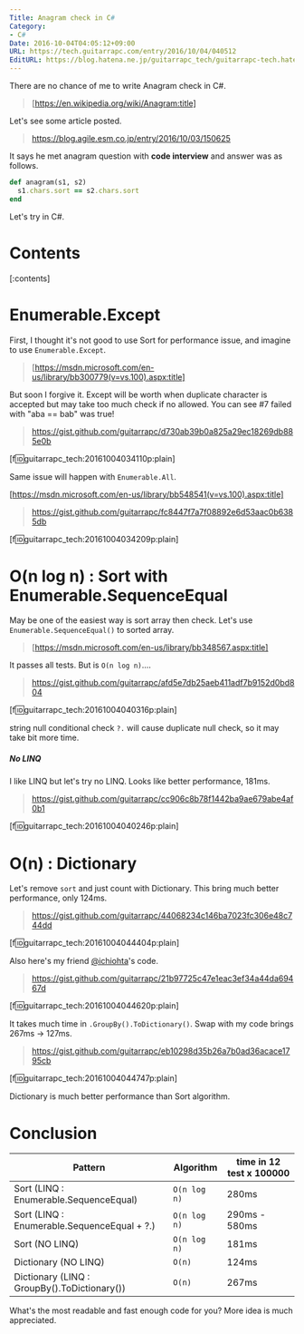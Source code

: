 ```yaml
---
Title: Anagram check in C#
Category:
- C#
Date: 2016-10-04T04:05:12+09:00
URL: https://tech.guitarrapc.com/entry/2016/10/04/040512
EditURL: https://blog.hatena.ne.jp/guitarrapc_tech/guitarrapc-tech.hatenablog.com/atom/entry/10328749687187667061
---
```


There are no chance of me to write Anagram check in C#.

> [https://en.wikipedia.org/wiki/Anagram:title]

Let's see some article posted.

> https://blog.agile.esm.co.jp/entry/2016/10/03/150625

It says he met anagram question with **code interview** and answer was as follows.

```ruby
def anagram(s1, s2)
  s1.chars.sort == s2.chars.sort
end
```

Let's try in C#.

# Contents

[:contents]

# Enumerable.Except

First, I thought it's not good to use Sort for performance issue, and imagine to use `Enumerable.Except`.

> [https://msdn.microsoft.com/en-us/library/bb300779(v=vs.100).aspx:title]

But soon I forgive it. Except will be worth when duplicate character is accepted but may take too much check if no allowed. You can see #7 failed with "aba == bab" was true!

> https://gist.github.com/guitarrapc/d730ab39b0a825a29ec18269db885e0b

[f:id:guitarrapc_tech:20161004034110p:plain]

Same issue will happen with `Enumerable.All`.

>
[https://msdn.microsoft.com/en-us/library/bb548541(v=vs.100).aspx:title]

> https://gist.github.com/guitarrapc/fc8447f7a7f08892e6d53aac0b6385db

[f:id:guitarrapc_tech:20161004034209p:plain]

# O(n log n) : Sort with Enumerable.SequenceEqual

May be one of the easiest way is sort array then check. Let's use `Enumerable.SequenceEqual()` to sorted array.

> [https://msdn.microsoft.com/en-us/library/bb348567.aspx:title]

It passes all tests. But is `O(n log n)`....

> https://gist.github.com/guitarrapc/afd5e7db25aeb411adf7b9152d0bd804

[f:id:guitarrapc_tech:20161004040316p:plain]

string null conditional check `?.` will cause duplicate null check, so it may take bit more time.

##### No LINQ

I like LINQ but let's try no LINQ. Looks like better performance, 181ms.

> https://gist.github.com/guitarrapc/cc906c8b78f1442ba9ae679abe4af0b1

[f:id:guitarrapc_tech:20161004040246p:plain]

# O(n) : Dictionary

Let's remove `sort` and just count with Dictionary. This bring much better performance, only 124ms.

> https://gist.github.com/guitarrapc/44068234c146ba7023fc306e48c744dd

[f:id:guitarrapc_tech:20161004044404p:plain]

Also here's my friend [@ichiohta](https://twitter.com/ichiohta)'s code.

> https://gist.github.com/guitarrapc/21b97725c47e1eac3ef34a44da69467d

[f:id:guitarrapc_tech:20161004044620p:plain]

It takes much time in `.GroupBy().ToDictionary()`. Swap with my code brings 267ms -> 127ms.

> https://gist.github.com/guitarrapc/eb10298d35b26a7b0ad36acace1795cb

[f:id:guitarrapc_tech:20161004044747p:plain]

Dictionary is much better performance than Sort algorithm.

# Conclusion

Pattern | Algorithm | time in 12 test x 100000
---- | ---- | ----
Sort (LINQ : Enumerable.SequenceEqual) | `O(n log n)` | 280ms
Sort (LINQ : Enumerable.SequenceEqual + ?.) | `O(n log n)` | 290ms - 580ms
Sort (NO LINQ) | `O(n log n)` | 181ms
Dictionary (NO LINQ) | `O(n)` | 124ms
Dictionary (LINQ : GroupBy().ToDictionary()) | `O(n)` | 267ms

What's the most readable and fast enough code for you? More idea is much appreciated.
